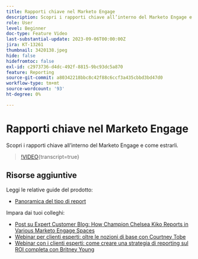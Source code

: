 ```yaml
---
title: Rapporti chiave nel Marketo Engage
description: Scopri i rapporti chiave all’interno del Marketo Engage e come estrarli.
role: User
level: Beginner
doc-type: Feature Video
last-substantial-update: 2023-09-06T00:00:00Z
jira: KT-13261
thumbnail: 3420138.jpeg
hide: false
hidefromtoc: false
exl-id: c2973736-d4dc-492f-8815-9bc93dc5a870
feature: Reporting
source-git-commit: a80342218bbc8c42f88c6ccf3a435cbbd3bd47d0
workflow-type: tm+mt
source-wordcount: '93'
ht-degree: 0%

---
```


# Rapporti chiave nel Marketo Engage

Scopri i rapporti chiave all’interno del Marketo Engage e come estrarli.

>[!VIDEO](https://video.tv.adobe.com/v/3420138/?learn=on){transcript=true}

## Risorse aggiuntive

Leggi le relative guide del prodotto:

* [Panoramica del tipo di report](https://experienceleague.adobe.com/docs/marketo/using/product-docs/reporting/basic-reporting/report-types/report-type-overview.html?lang=en)

Impara dai tuoi colleghi:

* [Post su Expert Customer Blog: How Champion Chelsea Kiko Reports in Various Marketo Engage Spaces](https://nation.marketo.com/t5/product-blogs/how-marketo-champion-chelsea-kiko-reports-in-various-marketo/ba-p/242627)
* [Webinar per clienti esperti: oltre le nozioni di base con Courtney Tobe](https://nation.marketo.com/t5/product-blogs/on-demand-webinar-beyond-the-basics-marketo-reporting/ba-p/302116)
* [Webinar con i clienti esperti: come creare una strategia di reporting sul ROI completa con Britney Young](https://nation.marketo.com/t5/product-blogs/on-demand-webinar-rounding-out-your-reporting-how-to-build-a/ba-p/319082)
